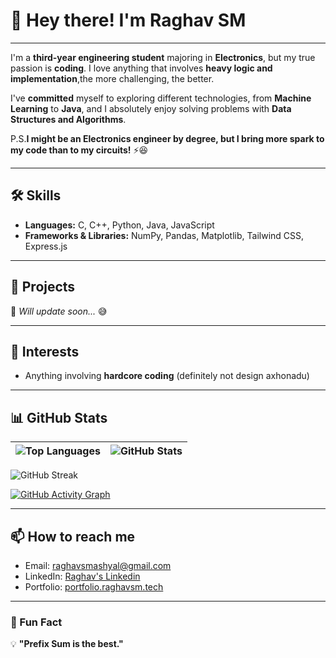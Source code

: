 # 👋 Hey there! I'm Raghav SM

---

I'm a **third-year engineering student** majoring in **Electronics**, but my true passion is **coding**. I love anything that involves **heavy logic and implementation**,the more challenging, the better.  

I've **committed** myself to exploring different technologies, from **Machine Learning** to **Java**, and I absolutely enjoy solving problems with **Data Structures and Algorithms**.  

P.S.**I might be an Electronics engineer by degree, but I bring more spark to my code than to my circuits!** ⚡😆 

---

## 🛠 Skills
- **Languages:** C, C++, Python, Java, JavaScript  
- **Frameworks & Libraries:** NumPy, Pandas, Matplotlib, Tailwind CSS, Express.js  

---

## 💼 Projects
🚧 *Will update soon...* 😅

---

## 🎯 Interests
- Anything involving **hardcore coding** (definitely not design axhonadu)

---

## 📊 GitHub Stats
| ![Top Languages](https://github-readme-stats.vercel.app/api/top-langs/?username=Raghav-sm&theme=github_dark_dimmed&layout=compact) | ![GitHub Stats](https://github-readme-stats.vercel.app/api?username=Raghav-sm&theme=github_dark_dimmed&show_icons=true) |
|------------------------------------------------------------------|------------------------------------------------------------------|

![GitHub Streak](https://github-readme-streak-stats.herokuapp.com/?user=Raghav-sm&theme=github_dark_dimmed)

[![GitHub Activity Graph](https://github-readme-activity-graph.vercel.app/graph?username=Raghav-sm&theme=react-dark)](https://github.com/Raghav-sm/)

---

## 📫 How to reach me
- Email: [raghavsmashyal@gmail.com](mailto:raghavsmashyal@gmail.com)  
- LinkedIn: [Raghav's Linkedin](https://www.linkedin.com/in/raghav-sm/)  
- Portfolio: [portfolio.raghavsm.tech](https://portfolio.raghavsm.tech)  

---

### 🚀 Fun Fact
💡 **"Prefix Sum is the best."** 

